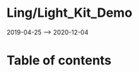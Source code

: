Ling/Light_Kit_Demo
================
2019-04-25 --> 2020-12-04




Table of contents
===========






